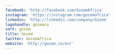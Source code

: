 ```yaml
---
facebook: 'http://facebook.com/GozemAfrica'
instagram: 'https://instagram.com/gozemafrica'
linkedin: 'http://linkedin.com/company/Gozem'
logohandle: gozemco
sort: gozem
title: Gozem
twitter: GozemAfrica
website: 'http://gozem.co/en/'
---
```

